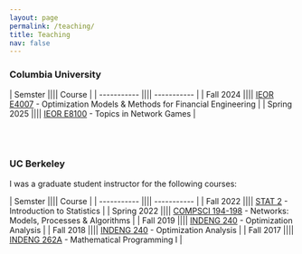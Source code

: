 ```yaml
---
layout: page
permalink: /teaching/
title: Teaching
nav: false
---
```


<h3>Columbia University</h3>

| Semster |||| Course |
| ----------- |||| ----------- |
| Fall 2024 |||| [IEOR E4007](https://doc.sis.columbia.edu/subj/IEOR/E4007-20243-001/) - Optimization Models & Methods for Financial Engineering |
| Spring 2025 |||| [IEOR E8100](https://doc.sis.columbia.edu/subj/IEOR/E8100-20251-004/) - Topics in Network Games |

<br/><br/>

<h3>UC Berkeley</h3>

I was a graduate student instructor for the following courses:

| Semster |||| Course |
| ----------- |||| ----------- |
| Fall 2022 |||| [STAT 2](https://classes.berkeley.edu/content/2022-fall-stat-2-001-lec-001) - Introduction to Statistics |
| Spring 2022 |||| [COMPSCI 194-198](https://classes.berkeley.edu/content/2022-Spring-COMPSCI-194-198-LEC-198) - Networks: Models, Processes & Algorithms |
| Fall 2019 |||| [INDENG 240](https://classes.berkeley.edu/content/2019-fall-indeng-240-001-lec-001) - Optimization Analysis |
| Fall 2018 |||| [INDENG 240](https://classes.berkeley.edu/content/2018-fall-indeng-240-001-lec-001) - Optimization Analysis |
| Fall 2017 |||| [INDENG 262A](https://classes.berkeley.edu/content/2017-fall-indeng-262a-001-lec-001) - Mathematical Programming I |
